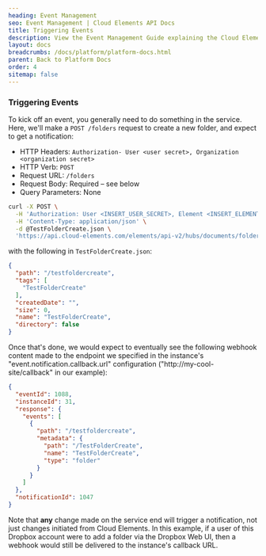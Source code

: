 ```yaml
---
heading: Event Management
seo: Event Management | Cloud Elements API Docs
title: Triggering Events
description: View the Event Management Guide explaining the Cloud Elements Events Framework.
layout: docs
breadcrumbs: /docs/platform/platform-docs.html
parent: Back to Platform Docs
order: 4
sitemap: false
---
```


### **Triggering Events**

To kick off an event, you generally need to do something in the service.
Here, we'll make a `POST /folders` request to create a new folder, and
expect to get a notification:

* HTTP Headers: `Authorization- User <user secret>, Organization <organization secret>`
* HTTP Verb: `POST`
* Request URL: `/folders`
* Request Body: Required – see below
* Query Parameters: None

```bash
curl -X POST \
  -H 'Authorization: User <INSERT_USER_SECRET>, Element <INSERT_ELEMENT_SECRET>' \
  -H 'Content-Type: application/json' \
  -d @TestFolderCreate.json \
  'https://api.cloud-elements.com/elements/api-v2/hubs/documents/folders?path=/testfoldercreate'
```

with the following in `TestFolderCreate.json`:

```json
{
  "path": "/testfoldercreate",
  "tags": [
    "TestFolderCreate"
  ],
  "createdDate": "",
  "size": 0,
  "name": "TestFolderCreate",
  "directory": false
}
```

Once that's done, we would expect to eventually see the following
webhook content made to the endpoint we specified in the instance's
"event.notification.callback.url" configuration
("http://my-cool-site/callback" in our example):

```json
{
  "eventId": 1088,
  "instanceId": 31,
  "response": {
    "events": [
      {
        "path": "/testfoldercreate",
        "metadata": {
          "path": "/TestFolderCreate",
          "name": "TestFolderCreate",
          "type": "folder"
        }
      }
    ]
  },
  "notificationId": 1047
}
```

Note that **any** change made on the service end will trigger a
notification, not just changes initiated from Cloud Elements. In this
example, if a user of this Dropbox account were to add a folder via the
Dropbox Web UI, then a webhook would still be delivered to the
instance's callback URL.

